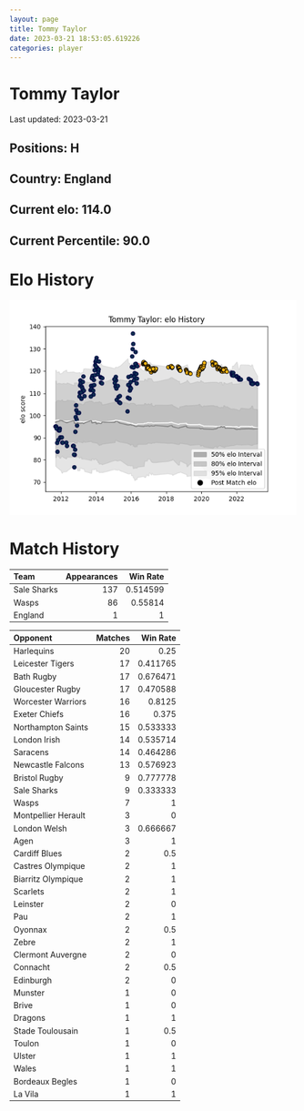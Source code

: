 ```yaml
---  
layout: page  
title: Tommy Taylor  
date: 2023-03-21 18:53:05.619226  
categories: player  
---
```

# Tommy Taylor


Last updated: 2023-03-21
## Positions: H

## Country: England

## Current elo: 114.0

## Current Percentile: 90.0

# Elo History


![elo history](history_TommyTaylor.png)
# Match History


| Team        |   Appearances |   Win Rate |
|:------------|--------------:|-----------:|
| Sale Sharks |           137 |   0.514599 |
| Wasps       |            86 |   0.55814  |
| England     |             1 |   1        |

| Opponent            |   Matches |   Win Rate |
|:--------------------|----------:|-----------:|
| Harlequins          |        20 |   0.25     |
| Leicester Tigers    |        17 |   0.411765 |
| Bath Rugby          |        17 |   0.676471 |
| Gloucester Rugby    |        17 |   0.470588 |
| Worcester Warriors  |        16 |   0.8125   |
| Exeter Chiefs       |        16 |   0.375    |
| Northampton Saints  |        15 |   0.533333 |
| London Irish        |        14 |   0.535714 |
| Saracens            |        14 |   0.464286 |
| Newcastle Falcons   |        13 |   0.576923 |
| Bristol Rugby       |         9 |   0.777778 |
| Sale Sharks         |         9 |   0.333333 |
| Wasps               |         7 |   1        |
| Montpellier Herault |         3 |   0        |
| London Welsh        |         3 |   0.666667 |
| Agen                |         3 |   1        |
| Cardiff Blues       |         2 |   0.5      |
| Castres Olympique   |         2 |   1        |
| Biarritz Olympique  |         2 |   1        |
| Scarlets            |         2 |   1        |
| Leinster            |         2 |   0        |
| Pau                 |         2 |   1        |
| Oyonnax             |         2 |   0.5      |
| Zebre               |         2 |   1        |
| Clermont Auvergne   |         2 |   0        |
| Connacht            |         2 |   0.5      |
| Edinburgh           |         2 |   0        |
| Munster             |         1 |   0        |
| Brive               |         1 |   0        |
| Dragons             |         1 |   1        |
| Stade Toulousain    |         1 |   0.5      |
| Toulon              |         1 |   0        |
| Ulster              |         1 |   1        |
| Wales               |         1 |   1        |
| Bordeaux Begles     |         1 |   0        |
| La Vila             |         1 |   1        |